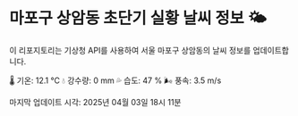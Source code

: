 
# 마포구 상암동 초단기 실황 날씨 정보 🌤️

이 리포지토리는 기상청 API를 사용하여 서울 마포구 상암동의 날씨 정보를 업데이트합니다. 

🌡️ 기온: 12.1 ℃
💧 강수량: 0 mm
💦 습도: 47 %
🌬️ 풍속: 3.5 m/s

마지막 업데이트 시각: 2025년 04월 03일 18시 11분    
